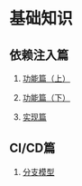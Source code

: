 ﻿# 基础知识


## 依赖注入篇



1. [功能篇（上）][1]

2. [功能篇（下）][2]

3. [实现篇][3]




## CI/CD篇

1. [分支模型][4]


  [1]: https://github.com/Liyixin95/MyDocument/blob/master/dependency%20inject/%E4%BE%9D%E8%B5%96%E6%B3%A8%E5%85%A5%E2%80%94%E2%80%94%E5%8A%9F%E8%83%BD%E7%AF%87%EF%BC%88%E4%B8%8A%EF%BC%89.adoc
  [2]: https://github.com/Liyixin95/MyDocument/blob/master/dependency%20inject/%E4%BE%9D%E8%B5%96%E6%B3%A8%E5%85%A5%E2%80%94%E2%80%94%E5%8A%9F%E8%83%BD%E7%AF%87%EF%BC%88%E4%B8%8B%EF%BC%89.adoc
  [3]: https://github.com/Liyixin95/MyDocument/blob/master/dependency%20inject/%E4%BE%9D%E8%B5%96%E6%B3%A8%E5%85%A5%E2%80%94%E2%80%94%E5%AE%9E%E7%8E%B0%E7%AF%87.adoc
  [4]: https://github.com/Liyixin95/MyDocument/blob/master/CI,CD/%E5%88%86%E6%94%AF%E6%A8%A1%E5%9E%8B.adoc